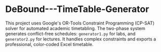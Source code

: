 # DeBound---TimeTable-Generator
This project uses Google's OR-Tools Constraint Programming (CP-SAT) solver for automated academic timetabling. The two-phase system generates conflict-free schedules: `generator1.py` for labs, and `generator2.py` for lectures. It handles complex constraints and exports a professional, color-coded Excel timetable.
